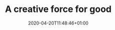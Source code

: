 ---
date: 2020-04-20T11:48:46+01:00
weight: 1
title: A creative force for good
description: Phasellus egestas, erat ultricies sodales tempus, nisi justo fringilla nisi, eleifend felis mi consectetur leo. Nam ut lorem urna. Nisi justo fringilla nisieleifend felis mi consectetur leo.
heading: A creative force for good
intro: Phasellus egestas, erat ultricies sodales tempus, nisi justo fringilla nisi, eleifend felis mi consectetur leo. Nam ut lorem urna. Nisi justo fringilla nisieleifend felis mi consectetur leo.
cover_img: images/27-02-23-Kind3398.jpg
banner_images:
  - img: images/27-02-23-Kind3398.jpg
    alt: 
  - img: images/strategy-notes.jpg
    alt: 
  - img: images/27-02-23-Kind3662.jpg
    alt: 
stat_block:
  heading: Eyebrow text
  description: Nam ut lorem urna. Nisi justo fringilla nisieleifend felis mi consectetur leo.
  img: images/mat-and-michelle.jpg
  alt: Mat and Michelle, Kind's leadership team
  stats:
    - pay-gap
    - socially-reponsible
    - 28-percent
    - gender-neutral
  cta:
    url: /about/our-impact
    text: Our impact
menu: main
linktitle: About

large_hero: true
social_img: images/27-02-23-Kind3398.jpg
clients:
  items:
    - name: Papyrus
      icon: logo-papyrus
    - name: UNESCO
      icon: unesco-logo
    - name: Rewilding Britain
      icon: rwb-logo
    - name: Artswork
      icon: logo-artswork
    - name: The Wilderness Project
      icon: logo-twp
    - name: Base 51
      icon: logo-base51
    - name: The Rivers Trust
      icon: rt-logo
    - name: Bookmark Reading
      icon: logo-bookmark
    - name: Chapter
      icon: chapter-logo
    - name: The V&A
      icon: va-logo
    - name: Algrano
      icon: algrano-logo
    - name: Sheffield Hallam University
      icon: shu-logo
  cta:
    url: /work
    text: Our work
---